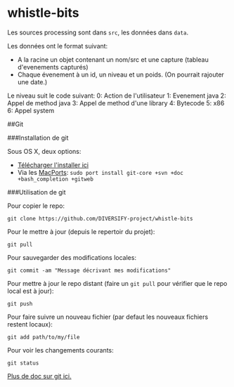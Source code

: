 # whistle-bits

Les sources processing sont dans `src`, les données dans `data`.

Les données ont le format suivant:
 * A la racine un objet contenant un nom/src et une capture (tableau d'evenements capturés)
 * Chaque évenement à un id, un niveau et un poids. (On pourrait rajouter une date.)

Le niveau suit le code suivant:
 0: Action de l'utilisateur
 1: Evenement java
 2: Appel de method java
 3: Appel de method d'une library
 4: Bytecode
 5: x86
 6: Appel system

##Git

###Installation de git

Sous OS X, deux options:

 * [Télécharger l'installer ici](http://sourceforge.net/projects/git-osx-installer/)
 * Via les [MacPorts](http://www.macports.org): `sudo port install git-core +svn +doc +bash_completion +gitweb`
 
###Utilisation de git

Pour copier le repo:
```
git clone https://github.com/DIVERSIFY-project/whistle-bits
```

Pour le mettre à jour (depuis le repertoir du projet):
```
git pull
```

Pour sauvegarder des modifications locales:
```
git commit -am "Message décrivant mes modifications"
```

Pour mettre à jour le repo distant (faire un `git pull` pour vérifier que le repo local est à jour):
```
git push
```

Pour faire suivre un nouveau fichier (par defaut les nouveaux fichiers restent locaux):
```
git add path/to/my/file
```

Pour voir les changements courants:
```
git status
```

[Plus de doc sur git ici.](https://git-scm.com/book/fr/v1/D%C3%A9marrage-rapide-Installation-de-Git)
